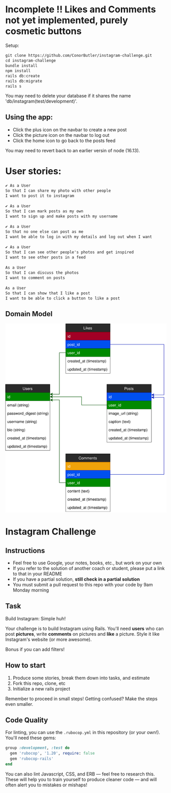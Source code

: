 # Incomplete !! Likes and Comments not yet implemented, purely cosmetic buttons

Setup:
```
git clone https://github.com/ConorButler/instagram-challenge.git
cd instagram-challenge
bundle install
npm install
rails db:create
rails db:migrate
rails s
```

You may need to delete your database if it shares the name 'db/instagram(test/development)'.

## Using the app:
* Click the plus icon on the navbar to create a new post
* Click the picture icon on the navbar to log out
* Click the home icon to go back to the posts feed

You may need to revert back to an earlier versin of node (16.13).

# User stories:
```
✔ As a User
So that I can share my photo with other people
I want to post it to instagram

✔ As a User
So that I can mark posts as my own
I want to sign up and make posts with my username

✔ As a User
So that no one else can post as me
I want be able to log in with my details and log out when I want

✔ As a User
So that I can see other people's photos and get inspired
I want to see other posts in a feed

As a User
So that I can discuss the photos
I want to comment on posts

As a User
So that I can show that I like a post
I want to be able to click a button to like a post
```

## Domain Model

![Domain Model](domain_model.drawio.svg)

Instagram Challenge
===================

## Instructions

* Feel free to use Google, your notes, books, etc., but work on your own
* If you refer to the solution of another coach or student, please put a link to that in your README
* If you have a partial solution, **still check in a partial solution**
* You must submit a pull request to this repo with your code by 9am Monday morning

## Task

Build Instagram: Simple huh!

Your challenge is to build Instagram using Rails. You'll need **users** who can post **pictures**, write **comments** on pictures and **like** a picture. Style it like Instagram's website (or more awesome).

Bonus if you can add filters!

## How to start

1. Produce some stories, break them down into tasks, and estimate
2. Fork this repo, clone, etc
3. Initialize a new rails project

Remember to proceed in small steps! Getting confused? Make the steps even smaller.

## Code Quality

For linting, you can use the `.rubocop.yml` in this repository (or your own!).
You'll need these gems:

```ruby
group :development, :test do
  gem 'rubocop', '1.20', require: false
  gem 'rubocop-rails'
end
```

You can also lint Javascript, CSS, and ERB — feel free to research this. These
will help you to train yourself to produce cleaner code — and will often alert
you to mistakes or mishaps!
